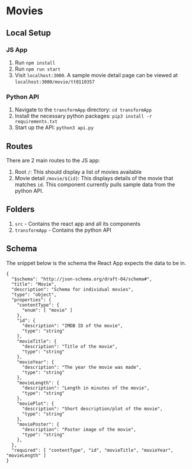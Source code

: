 # Movies

## Local Setup
### JS App
1. Run `npm install`
2. Run `npm run start`
3. Visit `localhost:3000`. A sample movie detail page can be viewed at `localhost:3000/movie/tt0110357`

### Python API
1. Navigate to the `transformApp` directory: `cd transformApp`
2. Install the necessary python packages: `pip3 install -r requirements.txt`
3. Start up the API: `python3 api.py`

## Routes
There are 2 main routes to the JS app:
1. Root `/`: This should display a list of movies available
2. Movie detail `/movie/${id}`: This displays details of the movie that matches `id`. This component currently pulls sample data from the python API.

## Folders

1. `src` - Contains the react app and all its components
3. `transformApp` - Contains the python API

## Schema

The snippet below is the schema the React App expects the data to be in.

```
{
  "$schema": "http://json-schema.org/draft-04/schema#",
  "title": "Movie",
  "description": "Schema for individual movies",
  "type": "object",
  "properties": {
    "contentType": {
      "enum": [ "movie" ]
    },
    "id": {
      "description": "IMDB ID of the movie",
      "type": "string"
    },
    "movieTitle": {
      "description": "Title of the movie",
      "type": "string"
    },
    "movieYear": {
      "description": "The year the movie was made",
      "type": "string"
    },
    "movieLength": {
      "description": "Length in minutes of the movie",
      "type": "string"
    },
    "moviePlot": {
      "description": "Short description/plot of the movie",
      "type": "string"
    },
    "moviePoster": {
      "description": "Poster image of the movie",
      "type": "string"
    },
  },
  "required": [ "contentType", "id", "movieTitle", "movieYear", "movieLength" ]
}
```